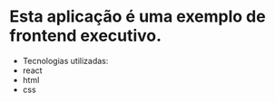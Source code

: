 # Esta aplicação é uma exemplo de frontend executivo.

- Tecnologias utilizadas:
 - react
 - html
 - css
